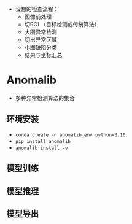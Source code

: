 
- 设想的检查流程：
  - 图像前处理
  - 切ROI （目标检测或传统算法）
  - 大图异常检测
  - 切出异常区域
  - 小图缺陷分类
  - 结果与坐标汇总

# Anomalib

- 多种异常检测算法的集合

## 环境安装

- `conda create -n anomalib_env python=3.10`
- `pip install anomalib`
- `anomalib install -v`

## 模型训练

## 模型推理

## 模型导出
